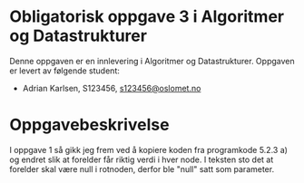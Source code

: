 # Obligatorisk oppgave 3 i Algoritmer og Datastrukturer

Denne oppgaven er en innlevering i Algoritmer og Datastrukturer. 
Oppgaven er levert av følgende student:
* Adrian Karlsen, S123456, s123456@oslomet.no


# Oppgavebeskrivelse

I oppgave 1 så gikk jeg frem ved å kopiere koden fra programkode 5.2.3 a) og endret slik at forelder får riktig verdi i hver node. I teksten sto det at forelder skal være null i rotnoden, derfor ble "null" satt som parameter.

